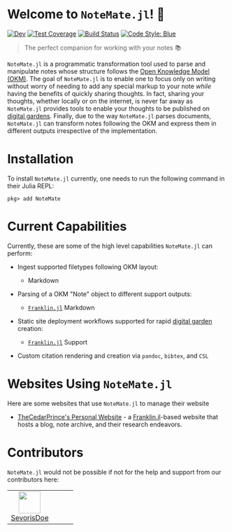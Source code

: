 # Welcome to `NoteMate.jl`! 📝

[![Dev](https://img.shields.io/badge/docs-dev-blue.svg)](https://jacobzelko.com/NoteMate.jl/dev/)
[![Test Coverage](https://codecov.io/gh/TheCedarPrince/NoteMate.jl/branch/main/graph/badge.svg)](https://app.codecov.io/gh/TheCedarPrince/NoteMate.jl)
[![Build Status](https://github.com/TheCedarPrince/NoteMate.jl/workflows/CI/badge.svg)](https://github.com/TheCedarPrince/NoteMate.jl/actions)
[![Code Style: Blue](https://img.shields.io/badge/code%20style-blue-4495d1.svg)](https://github.com/invenia/BlueStyle)

<!--TODO: Add Zulip reference-->

> The perfect companion for working with your notes 📚

`NoteMate.jl` is a programmatic transformation tool used to parse and manipulate notes whose structure follows the [Open Knowledge Model (OKM)](https://jacobzelko.com/04172022033744-open-knowledge-standard/index.html).
The goal of `NoteMate.jl` is to enable one to focus only on writing without worry of needing to add any special markup to your note *while* having the benefits of quickly sharing thoughts.
In fact, sharing your thoughts, whether locally or on the internet, is never far away as `NoteMate.jl` provides tools to enable your thoughts to be published on [digital gardens](https://www.lekoarts.de/garden/what-is-a-digital-garden).
Finally, due to the way `NoteMate.jl` parses documents, `NoteMate.jl` can transform notes following the OKM and express them in different outputs irrespective of the implementation.

# Installation

To install `NoteMate.jl` currently, one needs to run the following command in their Julia REPL:

```
pkg> add NoteMate
```

# Current Capabilities

Currently, these are some of the high level capabilities `NoteMate.jl` can perform:

- Ingest supported filetypes following OKM layout:

  - Markdown

- Parsing of a OKM "Note" object to different support outputs:

  - [`Franklin.jl`](https://franklinjl.org) Markdown

- Static site deployment workflows supported for rapid [digital garden](https://www.lekoarts.de/garden/what-is-a-digital-garden) creation:

  - [`Franklin.jl`](https://franklinjl.org) Support 

- Custom citation rendering and creation via `pandoc`, `bibtex`, and `CSL` 

# Websites Using `NoteMate.jl`

Here are some websites that use `NoteMate.jl` to manage their website

- [TheCedarPrince's Personal Website](https://jacobzelko.com) - a [Franklin.jl](https://franklinjl.org)-based website that hosts a blog, note archive, and their research endeavors.

# Contributors

`NoteMate.jl` would not be possible if not for the help and support from our contributors here: 

|       |       |       |       |
| :---: | :---: | :---: | :---: |
| <img width="50" src="https://avatars2.githubusercontent.com/u/74614227?s=96&v=4"/></br>[SevorisDoe](https://github.com/SevorisDoe) |  |  |  |

